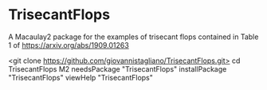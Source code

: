 # TrisecantFlops
A Macaulay2 package for the examples of trisecant flops contained in Table 1 of https://arxiv.org/abs/1909.01263


<git clone https://github.com/giovannistagliano/TrisecantFlops.git>
cd TrisecantFlops
M2
needsPackage "TrisecantFlops"
installPackage "TrisecantFlops"
viewHelp "TrisecantFlops"
